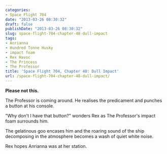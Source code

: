 ```yaml
---
categories:
- Space Flight 704
date: "2013-03-26 08:30:32"
draft: false
publishDate: "2013-03-26 08:30:32"
slug: space-flight-704-chapter-48-dull-impact
tags:
- Anrianna
- Hundred Tonne Husky
- impact foam
- Rex Havoc
- The Princess
- The Professor
title: 'Space Flight 704, Chapter 48: Dull Impact'
url: /space-flight-704-chapter-48-dull-impact/
---
```

**Please not this.**

The Professor is coming around. He realises the predicament and punches
a button at his console.

"Why don't I have that button?" wonders Rex as The Professor's impact
foam surrounds him.

The gelatinous goo encases him and the roaring sound of the ship
decomposing in the atmosphere becomes a wash of quiet white noise.

Rex hopes Anrianna was at her station.